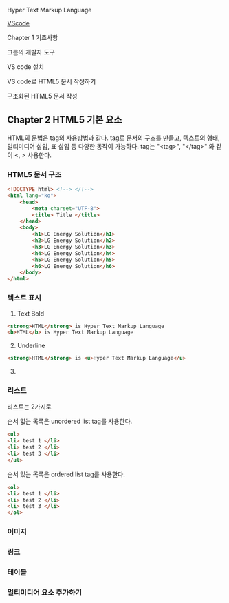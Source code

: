 Hyper Text Markup Language

[VScode](./VScode#VScode-설치)

Chapter 1 기초사항  

크롬의 개발자 도구  

VS code 설치  

VS code로 HTML5 문서 작성하기  

구조화된 HTML5 문서 작성  


## Chapter 2 HTML5 기본 요소 

HTML의 문법은 tag의 사용방법과 같다. tag로 문서의 구조를 만들고, 텍스트의 형태, 멀티미디어 삽입, 표 삽입  등 다양한 동작이 가능하다. 
tag는 "\<tag\>", "\</tag\>" 와 같이 <, > 사용한다.  

### HTML5 문서 구조
``` html
<!DOCTYPE html> <!--> </!-->
<html lang="ko">
	<head>
		<meta charset="UTF-8">
		<title> Title </title>
	</head>
	<body>
		<h1>LG Energy Solution</h1>
		<h2>LG Energy Solution</h2>
		<h3>LG Energy Solution</h3>
		<h4>LG Energy Solution</h4>
		<h5>LG Energy Solution</h5>
		<h6>LG Energy Solution</h6>
	</body>
</html>
```


### 텍스트 표시  

1. Text Bold
```html
<strong>HTML</strong> is Hyper Text Markup Language
<b>HTML</b> is Hyper Text Markup Language
```
2. Underline
```html
<strong>HTML</strong> is <u>Hyper Text Markup Language</u>
```
3. 

### 리스트  
리스트는 2가지로

순서 없는 목록은 unordered list tag를 사용한다.
``` html
<ul>
<li> test 1 </li>
<li> test 2 </li>
<li> test 3 </li>
</ul>
```

순서 있는 목록은 ordered list tag를 사용한다.
``` html
<ol>
<li> test 1 </li>
<li> test 2 </li>
<li> test 3 </li>
</ol>
```


### 이미지  


### 링크  


### 테이블  


### 멀티미디어 요소 추가하기  
